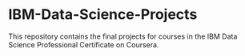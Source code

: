 # IBM-Data-Science-Projects
This repository contains the final projects for courses in the IBM Data Science Professional Certificate on Coursera.
